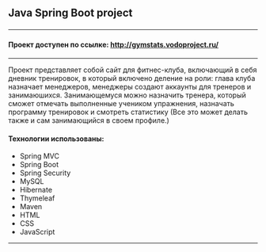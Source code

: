 ## Java Spring Boot project <hr>
#### Проект доступен по ссылке: http://gymstats.vodoproject.ru/
<hr>

Проект представляет собой сайт для фитнес-клуба, включающий в себя дневник тренировок,
в который включено деление на роли: глава клуба назначает менеджеров, менеджеры создают
аккаунты для тренеров и занимаюшихся. Занимающемуся можно назначить тренера, который
сможет отмечать выполненные учеником упражнения, назначать программу тренировок и смотреть
статистику (Все это может делать также и сам занимающийся в своем профиле.)


#### Технологии использованы:

- Spring MVC
- Spring Boot
- Spring Security
- MySQL
- Hibernate
- Thymeleaf
- Maven
- HTML
- CSS
- JavaScript
<hr>
